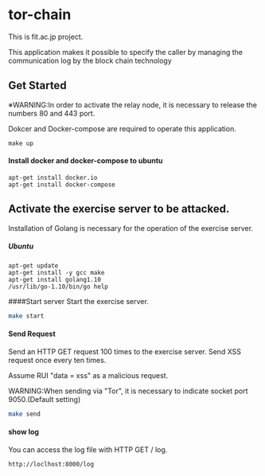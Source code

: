 # tor-chain

This is fit.ac.jp project.

This application makes it possible to specify the caller by managing the communication log by the block chain technology

## Get Started
※WARNING:In order to activate the relay node, it is necessary to release the numbers 80 and 443 port.

Dokcer and Docker-compose are required to operate this application.

```$xslt
make up
```

#### Install docker and docker-compose to ubuntu
```$xslt
apt-get install docker.io
apt-get install docker-compose
```

## Activate the exercise server to be attacked.
Installation of Golang is necessary for the operation of the exercise server.


##### Ubuntu
```$xslt
apt-get update
apt-get install -y gcc make
apt-get install golang1.10
/usr/lib/go-1.10/bin/go help
```

####Start server
Start the exercise server.
```.sh
make start
```

#### Send Request
Send an HTTP GET request 100 times to the exercise server.
Send XSS request once every ten times.

Assume RUI "data = xss" as a malicious request.

WARNING:When sending via "Tor", it is necessary to indicate socket port 9050.(Default setting)
```.sh
make send
```
#### show log
You can access the log file with HTTP GET / log.
```.sh
http://loclhost:8000/log
```